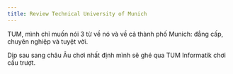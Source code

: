 ```yaml
---
title: Review Technical University of Munich
---
```

TUM, mình chỉ muốn nói 3 từ về nó và về cả thành phố Munich: đẳng cấp, chuyên nghiệp và tuyệt vời.

Dịp sau sang châu Âu chơi nhất định mình sẽ ghé qua TUM Informatik chơi cầu trượt.